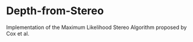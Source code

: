 # Depth-from-Stereo
Implementation of the Maximum Likelihood Stereo Algorithm proposed by Cox et al.
